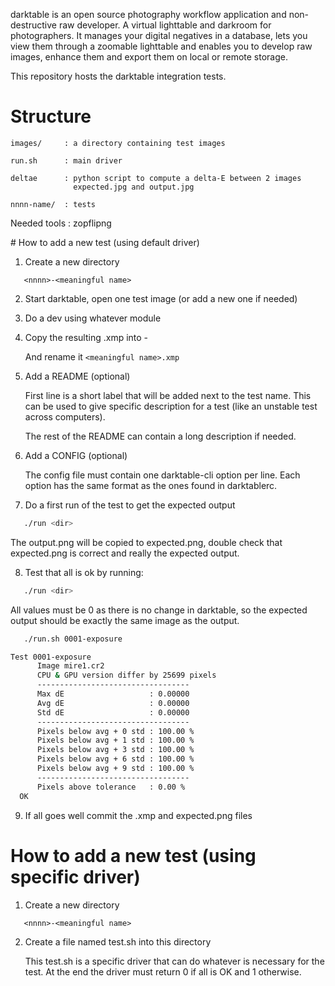 darktable is an open source photography workflow application and
non-destructive raw developer. A virtual lighttable and darkroom for
photographers. It manages your digital negatives in a database, lets
you view them through a zoomable lighttable and enables you to develop
raw images, enhance them and export them on local or remote storage.

This repository hosts the darktable integration tests.

# Structure

```
images/     : a directory containing test images

run.sh      : main driver

deltae      : python script to compute a delta-E between 2 images
              expected.jpg and output.jpg

nnnn-name/  : tests
```

Needed tools : zopflipng


# How to add a new test (using default driver)

1. Create a new directory

```
   <nnnn>-<meaningful name>
```

2. Start darktable, open one test image (or add a new one if needed)

3. Do a dev using whatever module

4. Copy the resulting .xmp into <nnnn>-<meaningful name>

   And rename it ```<meaningful name>.xmp```

5. Add a README (optional)

   First line is a short label that will be added next to the
   test name. This can be used to give specific description for
   a test (like an unstable test across computers).

   The rest of the README can contain a long description if
   needed.

6. Add a CONFIG (optional)

   The config file must contain one darktable-cli option per
   line. Each option has the same format as the ones found in
   darktablerc.

7. Do a first run of the test to get the expected output

```bash
   ./run <dir>
```

   The output.png will be copied to expected.png, double check that
   expected.png is correct and really the expected output.

8. Test that all is ok by running:


```bash
   ./run <dir>
```

   All values must be 0 as there is no change in darktable, so the
   expected output should be exactly the same image as the output.

```bash
   ./run.sh 0001-exposure

Test 0001-exposure
      Image mire1.cr2
      CPU & GPU version differ by 25699 pixels
      ----------------------------------
      Max dE                   : 0.00000
      Avg dE                   : 0.00000
      Std dE                   : 0.00000
      ----------------------------------
      Pixels below avg + 0 std : 100.00 %
      Pixels below avg + 1 std : 100.00 %
      Pixels below avg + 3 std : 100.00 %
      Pixels below avg + 6 std : 100.00 %
      Pixels below avg + 9 std : 100.00 %
      ----------------------------------
      Pixels above tolerance   : 0.00 %
  OK
```

9. If all goes well commit the .xmp and expected.png files



# How to add a new test (using specific driver)

1. Create a new directory

```
   <nnnn>-<meaningful name>
```

2. Create a file named test.sh into this directory

   This test.sh is a specific driver that can do whatever is necessary
   for the test. At the end the driver must return 0 if all is OK and
   1 otherwise.
